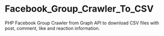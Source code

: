# Facebook_Group_Crawler_To_CSV
PHP Facebook Group Crawler from Graph API to download CSV files with post, comment, like and reaction information.
